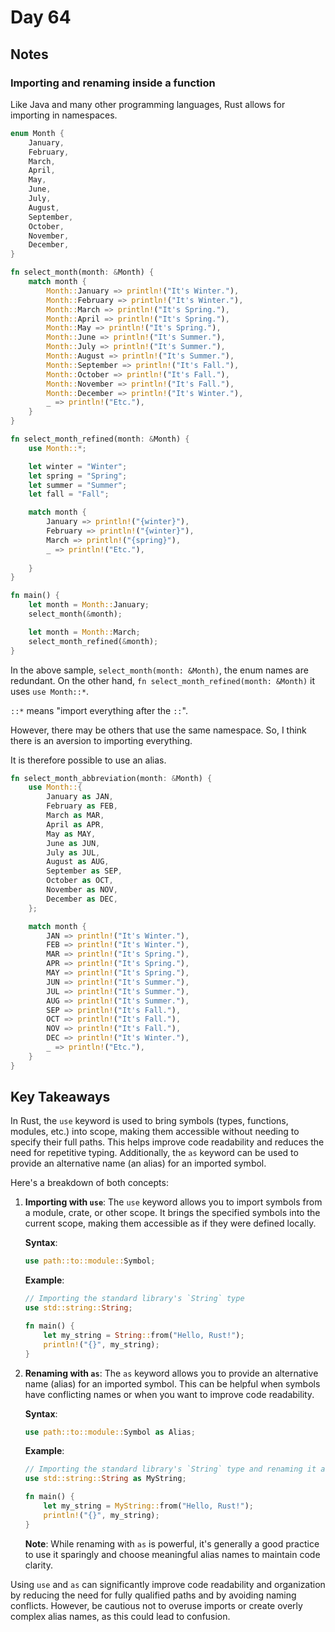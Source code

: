 # Day 64

## Notes

### Importing and renaming inside a function

Like Java and many other programming languages, Rust allows for importing in namespaces.

```rust
enum Month {
    January,
    February,
    March,
    April,
    May,
    June,
    July,
    August,
    September,
    October,
    November,
    December,
}

fn select_month(month: &Month) {
    match month {
        Month::January => println!("It's Winter."),
        Month::February => println!("It's Winter."),
        Month::March => println!("It's Spring."),
        Month::April => println!("It's Spring."),
        Month::May => println!("It's Spring."),
        Month::June => println!("It's Summer."),
        Month::July => println!("It's Summer."),
        Month::August => println!("It's Summer."),
        Month::September => println!("It's Fall."),
        Month::October => println!("It's Fall."),
        Month::November => println!("It's Fall."),
        Month::December => println!("It's Winter."),
        _ => println!("Etc."),
    }
}

fn select_month_refined(month: &Month) {
    use Month::*;

    let winter = "Winter";
    let spring = "Spring";
    let summer = "Summer";
    let fall = "Fall";

    match month {
        January => println!("{winter}"),
        February => println!("{winter}"),
        March => println!("{spring}"),
        _ => println!("Etc."),
        
    }
}

fn main() {
    let month = Month::January;
    select_month(&month);

    let month = Month::March;
    select_month_refined(&month);
}
```

In the above sample, `select_month(month: &Month)`, the enum names are redundant.
On the other hand, `fn select_month_refined(month: &Month)` it uses `use Month::*`.

`::*` means "import everything after the `::`".

However, there may be others that use the same namespace.
So, I think there is an aversion to importing everything.

It is therefore possible to use an alias.

```rust
fn select_month_abbreviation(month: &Month) {
    use Month::{
        January as JAN,
        February as FEB,
        March as MAR,
        April as APR,
        May as MAY,
        June as JUN,
        July as JUL,
        August as AUG,
        September as SEP,
        October as OCT,
        November as NOV,
        December as DEC,
    };

    match month {
        JAN => println!("It's Winter."),
        FEB => println!("It's Winter."),
        MAR => println!("It's Spring."),
        APR => println!("It's Spring."),
        MAY => println!("It's Spring."),
        JUN => println!("It's Summer."),
        JUL => println!("It's Summer."),
        AUG => println!("It's Summer."),
        SEP => println!("It's Fall."),
        OCT => println!("It's Fall."),
        NOV => println!("It's Fall."),
        DEC => println!("It's Winter."),
        _ => println!("Etc."),
    }
}
```

## Key Takeaways

In Rust, the `use` keyword is used to bring symbols (types, functions, modules, etc.) into scope, making them accessible without needing to specify their full paths. This helps improve code readability and reduces the need for repetitive typing. Additionally, the `as` keyword can be used to provide an alternative name (an alias) for an imported symbol.

Here's a breakdown of both concepts:

1. **Importing with `use`**:
   The `use` keyword allows you to import symbols from a module, crate, or other scope. It brings the specified symbols into the current scope, making them accessible as if they were defined locally.

   **Syntax**:

   ```rust
   use path::to::module::Symbol;
   ```

   **Example**:

   ```rust
   // Importing the standard library's `String` type
   use std::string::String;

   fn main() {
       let my_string = String::from("Hello, Rust!");
       println!("{}", my_string);
   }
   ```

2. **Renaming with `as`**:
   The `as` keyword allows you to provide an alternative name (alias) for an imported symbol. This can be helpful when symbols have conflicting names or when you want to improve code readability.

   **Syntax**:

   ```rust
   use path::to::module::Symbol as Alias;
   ```

   **Example**:

   ```rust
   // Importing the standard library's `String` type and renaming it as `MyString`
   use std::string::String as MyString;

   fn main() {
       let my_string = MyString::from("Hello, Rust!");
       println!("{}", my_string);
   }
   ```

   **Note**: While renaming with `as` is powerful, it's generally a good practice to use it sparingly and choose meaningful alias names to maintain code clarity.

Using `use` and `as` can significantly improve code readability and organization by reducing the need for fully qualified paths and by avoiding naming conflicts. However, be cautious not to overuse imports or create overly complex alias names, as this could lead to confusion.
